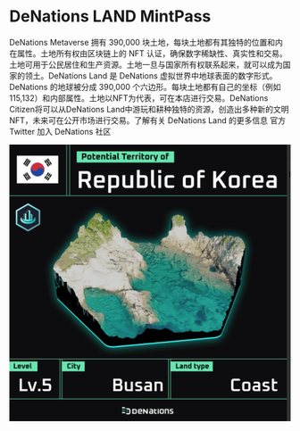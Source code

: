 # DeNations LAND MintPass

DeNations Metaverse 拥有 390,000 块土地，每块土地都有其独特的位置和内在属性。土地所有权由区块链上的 NFT 认证，确保数字稀缺性、真实性和交易。土地可用于公民居住和生产资源。土地一旦与国家所有权联系起来，就可以成为国家的领土。DeNations Land 是 DeNations 虚拟世界中地球表面的数字形式。 DeNations 的地球被分成 390,000 个六边形。每块土地都有自己的坐标（例如 115,132）和内部属性。土地以NFT为代表，可在本店进行交易。DeNations Citizen将可以从DeNations Land中游玩和耕种独特的资源，创造出多种新的文明NFT，未来可在公开市场进行交易。了解有关 DeNations Land 的更多信息 官方 Twitter 加入 DeNations 社区

![nft](微信截图_20220902213707.png)


